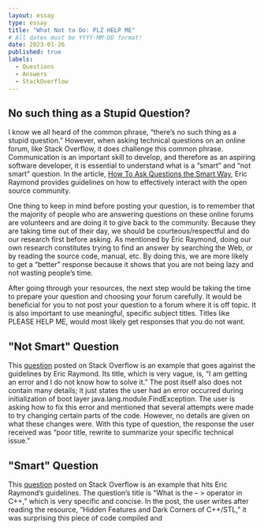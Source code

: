 ```yaml
---
layout: essay
type: essay
title: "What Not to Do: PLZ HELP ME"
# All dates must be YYYY-MM-DD format!
date: 2023-01-26
published: true
labels:
  - Questions
  - Answers
  - StackOverflow
---
```



## No such thing as a Stupid Question?

I know we all heard of the common phrase, “there’s no such thing as a stupid question.” However, when asking technical questions on an online forum, like Stack Overflow, it does challenge this common phrase. Communication is an important skill to develop, and therefore as an aspiring software developer, it is essential to understand what is a “smart” and “not smart” question. In the article, [How To Ask Questions the Smart Way](http://www.catb.org/esr/faqs/smart-questions.html), Eric Raymond provides guidelines on how to effectively interact with the open source community. 

One thing to keep in mind before posting your question, is to remember that the majority of people who are answering questions on these online forums are volunteers and are doing it to give back to the community. Because they are taking time out of their day, we should be courteous/respectful and do our research first before asking. As mentioned by Eric Raymond, doing our own research constitutes trying to find an answer by searching the Web, or by reading the source code, manual, etc. By doing this, we are more likely to get a “better” response because it shows that you are not being lazy and not wasting people’s time. 

After going through your resources, the next step would be taking the time to prepare your question and choosing your forum carefully. It would be beneficial for you to not post your question to a forum where it is off topic. It is also important to use meaningful, specific subject titles. Titles like PLEASE HELP ME, would most likely get responses that you do not want. 


## "Not Smart" Question

This [question](https://stackoverflow.com/questions/75252519/i-am-getting-an-error-and-i-do-not-know-how-to-solve-it) posted on Stack Overflow is an example that goes against the guidelines by Eric Raymond. Its title, which is very vague, is, “I am getting an error and I do not know how to solve it.” The post itself also does not contain many details; it just states the user had an error occurred during initialization of boot layer java.lang.module.FindException. The user is asking how to fix this error and mentioned that several attempts were made to try changing certain parts of the code. However, no details are given on what these changes were. With this type of question, the response the user received was “poor title, rewrite to summarize your specific technical issue.” 


##  "Smart" Question

This [question](https://stackoverflow.com/questions/1642028/what-is-the-operator-in-c) posted on Stack Overflow is an example that hits Eric Raymond’s guidelines. The question’s title is “What is the – > operator in C++,” which is very specific and concise. In the post, the user writes after reading the resource, “Hidden Features and Dark Corners of C++/STL,” it was surprising this piece of code compiled and  
